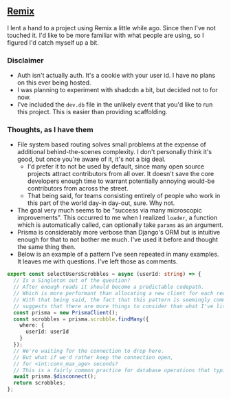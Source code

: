 ## [Remix](https://remix.run/)

I lent a hand to a project using Remix a little while ago. Since then I've not touched it. I'd like to be more familiar with what people are using, so I figured I'd catch myself up a bit.

### Disclaimer
- Auth isn't actually auth. It's a cookie with your user id. I have no plans on this ever being hosted.
- I was planning to experiment with shadcdn a bit, but decided not to for now.
- I've included the `dev.db` file in the unlikely event that you'd like to run this project. This is easier than providing scaffolding.

### Thoughts, as I have them
- File system based routing solves small problems at the expense of additional behind-the-scenes complexity. I don't personally think it's good, but once you're aware of it, it's not a big deal. 
  - I'd prefer it to not be used by default, since many open source projects attract contributors from all over. It doesn't save the core developers enough time to warrant potentially annoying would-be contributors from across the street.
  - That being said, for teams consisting entirely of people who work in this part of the world day-in day-out, sure. Why not.
- The goal very much seems to be "success via many microscopic improvements". This occurred to me when I realized `loader`, a function which is automatically called, can optionally take `params` as an argument.
- Prisma is considerably more verbose than Django's ORM but is intuitive enough for that to not bother me much. I've used it before and thought the same thing then.
- Below is an example of a pattern I've seen repeated in many examples. It leaves me with questions. I've left those as comments.
```ts
export const selectUsersScrobbles = async (userId: string) => {
  // Is a Singleton out of the question?
  // After enough reads it should become a predictable codepath.
  // Which is more performant than allocating a new client for each request.
  // With that being said, the fact that this pattern is seemingly common
  // suggests that there are more things to consider than what I've listed.
  const prisma = new PrismaClient();
  const scrobbles = prisma.scrobble.findMany({
    where: {
      userId: userId
    }
  });
  // We're waiting for the connection to drop here.
  // But what if we'd rather keep the connection open,
  // for <int:conn_max_age> seconds?
  // This is a fairly common practice for database operations that typically result in subsequent operations.
  await prisma.$disconnect();
  return scrobbles;
};
```